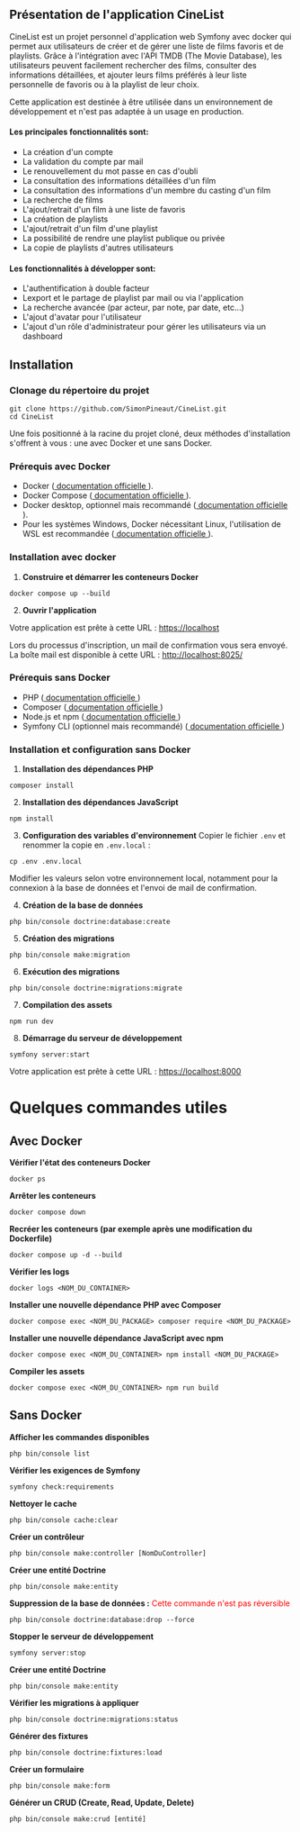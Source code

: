 ## Présentation de l'application CineList

CineList est un projet personnel d'application web Symfony avec docker qui permet aux utilisateurs de créer et de gérer une liste de films favoris et de playlists. Grâce à l'intégration avec l'API TMDB (The Movie Database), les utilisateurs peuvent facilement rechercher des films, consulter des informations détaillées, et ajouter leurs films préférés à leur liste personnelle de favoris ou à la playlist de leur choix.

Cette application est destinée à être utilisée dans un environnement de développement et n'est pas adaptée à un usage en production.

#### Les principales fonctionnalités sont:
- La création d'un compte
- La validation du compte par mail
- Le renouvellement du mot passe en cas d'oubli
- La consultation des informations détaillées d'un film
- La consultation des informations d'un membre du casting d'un film
- La recherche de films
- L'ajout/retrait d'un film à une liste de favoris
- La création de playlists
- L'ajout/retrait d'un film d'une playlist
- La possibilité de rendre une playlist publique ou privée
- La copie de playlists d'autres utilisateurs

#### Les fonctionnalités à développer sont:
- L'authentification à double facteur
- Lexport et le partage de playlist par mail ou via l'application
- La recherche avancée (par acteur, par note, par date, etc...)
- L'ajout d'avatar pour l'utilisateur
- L'ajout d'un rôle d'administrateur pour gérer les utilisateurs via un dashboard

## Installation

### Clonage du répertoire du projet
```
git clone https://github.com/SimonPineaut/CineList.git
cd CineList
```

Une fois positionné à la racine du projet cloné, deux méthodes d'installation s'offrent à vous : une avec Docker et une sans Docker.

### Prérequis avec Docker
- Docker (<a href="https://www.docker.com/"> documentation officielle </a>).
- Docker Compose (<a href="https://docs.docker.com/compose/"> documentation officielle </a>).
- Docker desktop, optionnel mais recommandé (<a href="https://www.docker.com/products/docker-desktop/"> documentation officielle </a>).
- Pour les systèmes Windows, Docker nécessitant Linux, l'utilisation de WSL est recommandée (<a href="https://docs.docker.com/desktop/wsl/"> documentation officielle </a>).

### Installation avec docker
1. **Construire et démarrer les conteneurs Docker**
```
docker compose up --build
```
2. **Ouvrir l'application**

Votre application est prête à cette URL : <a href="https://localhost/">https://localhost</a>

Lors du processus d'inscription, un mail de confirmation vous sera envoyé. La boîte mail est disponible à cette URL : <a href="http://localhost:8025/">http://localhost:8025/</a>

### Prérequis sans Docker
- PHP (<a href="https://www.php.net/manual/fr/install.php"> documentation officielle </a>)
- Composer (<a href="https://getcomposer.org/doc/00-intro.md"> documentation officielle </a>)
- Node.js et npm (<a href="https://docs.npmjs.com/downloading-and-installing-node-js-and-npm"> documentation officielle </a>)
- Symfony CLI (optionnel mais recommandé) (<a href="https://symfony.com/download?ref=material-tailwind"> documentation officielle </a>)

### Installation et configuration sans Docker 

1. **Installation des dépendances PHP**
```
composer install
```

2. **Installation des dépendances JavaScript**
```
npm install
```

3. **Configuration des variables d'environnement**  Copier le fichier `.env` et renommer la copie en `.env.local` :
```
cp .env .env.local
```
Modifier les valeurs selon votre environnement local, notamment pour la connexion à la base de données et l'envoi de mail de confirmation.

4. **Création de la base de données**
```
php bin/console doctrine:database:create
```

5. **Création des migrations**
```
php bin/console make:migration
```

6. **Exécution des migrations**
```
php bin/console doctrine:migrations:migrate
```

7. **Compilation des assets**
```
npm run dev
```

8. **Démarrage du serveur de développement**
```
symfony server:start
```
Votre application est prête à cette URL : <a href="https://localhost:8000">https://localhost:8000</a>

# Quelques commandes utiles

## Avec Docker

**Vérifier l'état des conteneurs Docker**
```
docker ps
``` 

**Arrêter les conteneurs**
```
docker compose down
``` 

**Recréer les conteneurs (par exemple après une modification du Dockerfile)**
```
docker compose up -d --build
``` 

**Vérifier les logs**
```
docker logs <NOM_DU_CONTAINER>
``` 

**Installer une nouvelle dépendance PHP avec Composer**
```
docker compose exec <NOM_DU_PACKAGE> composer require <NOM_DU_PACKAGE>
``` 

**Installer une nouvelle dépendance JavaScript avec npm**
```
docker compose exec <NOM_DU_CONTAINER> npm install <NOM_DU_PACKAGE>
``` 

**Compiler les assets**
```
docker compose exec <NOM_DU_CONTAINER> npm run build
``` 

## Sans Docker

**Afficher les commandes disponibles**
```
php bin/console list
``` 

**Vérifier les exigences de Symfony**
```
symfony check:requirements
```

**Nettoyer le cache**
```
php bin/console cache:clear
```

**Créer un contrôleur**
```
php bin/console make:controller [NomDuController]
```

**Créer une entité Doctrine**
```
php bin/console make:entity
```

**Suppression de la base de données :**<font color="red">  Cette commande n'est pas réversible</font>
```
php bin/console doctrine:database:drop --force
```

**Stopper le serveur de développement**
```
symfony server:stop
```

**Créer une entité Doctrine**
```
php bin/console make:entity
```

**Vérifier les migrations à appliquer**
```
php bin/console doctrine:migrations:status
```

**Générer des fixtures**
```
php bin/console doctrine:fixtures:load
```

**Créer un formulaire**
```
php bin/console make:form
```

**Générer un CRUD (Create, Read, Update, Delete)**
```
php bin/console make:crud [entité]
```



